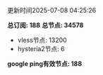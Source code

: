 更新时间2025-07-08 04:25:26

**总订阅: 188**
**总节点: 34578**
- vless节点: 13200
- hysteria2节点: 6

**google ping有效节点: 188**
